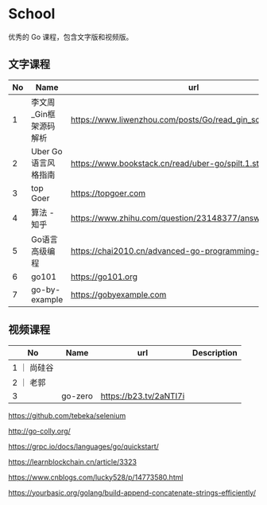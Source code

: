 # School

优秀的 Go 课程，包含文字版和视频版。

## 文字课程

| No   | Name                | url                       |
| -----| ------------------- | ------------------------- |
| 1    | 李文周_Gin框架源码解析 | <https://www.liwenzhou.com/posts/Go/read_gin_sourcecode/> |
| 2    | Uber Go 语言风格指南  | <https://www.bookstack.cn/read/uber-go/spilt.1.style.md>   |
| 3    |  top Goer           | <https://topgoer.com>                                     |
| 4    | 算法 - 知乎          | <https://www.zhihu.com/question/23148377/answer/714596562> |
| 5    | Go语言高级编程        | <https://chai2010.cn/advanced-go-programming-book/>        |
| 6    | go101               | <https://go101.org>                                        |
| 7    | go-by-example       | <https://gobyexample.com>

## 视频课程

| No   | Name                | url         | Description |
| -----| ------------------- | ----------- | ----------- |
| 1    ｜ 尚硅谷
| 2    ｜ 老郭
| 3    | go-zero             | https://b23.tv/2aNTI7i


https://github.com/tebeka/selenium

http://go-colly.org/

https://grpc.io/docs/languages/go/quickstart/

https://learnblockchain.cn/article/3323

https://www.cnblogs.com/lucky528/p/14773580.html

https://yourbasic.org/golang/build-append-concatenate-strings-efficiently/